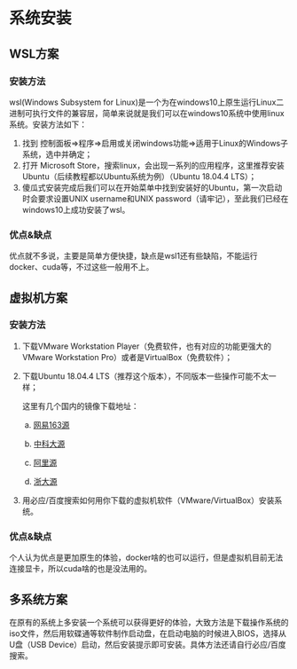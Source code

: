 # 系统安装

## WSL方案

### 安装方法

wsl(Windows Subsystem for Linux)是一个为在windows10上原生运行Linux二进制可执行文件的兼容层，简单来说就是我们可以在windows10系统中使用linux系统。安装方法如下：

1. 找到 控制面板=>程序=>启用或关闭windows功能=>适用于Linux的Windows子系统，选中并确定；
2. 打开 Microsoft Store，搜索linux，会出现一系列的应用程序，这里推荐安装Ubuntu（后续教程都以Ubuntu系统为例）（Ubuntu 18.04.4 LTS）；
3. 傻瓜式安装完成后我们可以在开始菜单中找到安装好的Ubuntu，第一次启动时会要求设置UNIX username和UNIX password（请牢记），至此我们已经在windows10上成功安装了wsl。

### 优点&缺点

优点就不多说，主要是简单方便快捷，缺点是wsl1还有些缺陷，不能运行docker、cuda等，不过这些一般用不上。

## 虚拟机方案

### 安装方法

1. 下载VMware Workstation Player（免费软件，也有对应的功能更强大的VMware Workstation Pro）或者是VirtualBox（免费软件）；

2. 下载Ubuntu 18.04.4 LTS（推荐这个版本），不同版本一些操作可能不太一样；

   这里有几个国内的镜像下载地址：

   ​	a. [网易163源](http://mirrors.163.com/ubuntu-releases/18.04.4/ubuntu-18.04.4-desktop-amd64.iso)

   ​	b. [中科大源](http://mirrors.ustc.edu.cn/ubuntu-releases/18.04.4/ubuntu-18.04.4-desktop-amd64.iso)

   ​	c. [阿里源](http://mirrors.aliyun.com/ubuntu-releases/18.04.4/ubuntu-18.04.4-desktop-amd64.iso)

   ​	d. [浙大源](http://mirrors.zju.edu.cn/ubuntu-releases/18.04.4/ubuntu-18.04.4-desktop-amd64.iso)

3. 用必应/百度搜索如何用你下载的虚拟机软件（VMware/VirtualBox）安装系统。

### 优点&缺点

个人认为优点是更加原生的体验，docker啥的也可以运行，但是虚拟机目前无法连接显卡，所以cuda啥的也是没法用的。

## 多系统方案

在原有的系统上多安装一个系统可以获得更好的体验，大致方法是下载操作系统的iso文件，然后用软碟通等软件制作启动盘，在启动电脑的时候进入BIOS，选择从U盘（USB Device）启动，然后安装提示即可安装。具体方法还请自行必应/百度搜索。